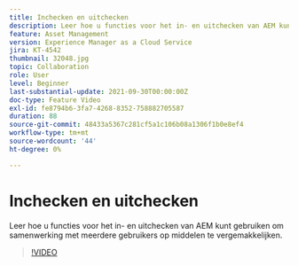 ```yaml
---
title: Inchecken en uitchecken
description: Leer hoe u functies voor het in- en uitchecken van AEM kunt gebruiken om samenwerking met meerdere gebruikers op middelen te vergemakkelijken.
feature: Asset Management
version: Experience Manager as a Cloud Service
jira: KT-4542
thumbnail: 32048.jpg
topic: Collaboration
role: User
level: Beginner
last-substantial-update: 2021-09-30T00:00:00Z
doc-type: Feature Video
exl-id: fe8794b6-3fa7-4268-8352-758882705587
duration: 88
source-git-commit: 48433a5367c281cf5a1c106b08a1306f1b0e8ef4
workflow-type: tm+mt
source-wordcount: '44'
ht-degree: 0%

---
```


# Inchecken en uitchecken

Leer hoe u functies voor het in- en uitchecken van AEM kunt gebruiken om samenwerking met meerdere gebruikers op middelen te vergemakkelijken.

>[!VIDEO](https://video.tv.adobe.com/v/32048?quality=12&learn=on)
